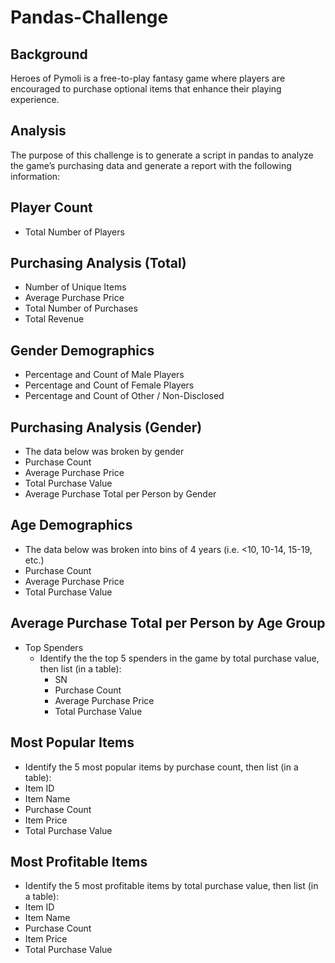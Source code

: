 # Pandas-Challenge

## Background

Heroes of Pymoli is a free-to-play fantasy game where players are encouraged to purchase optional items that enhance their playing experience. 

## Analysis

The purpose of this challenge is to generate a script in pandas to analyze the game’s purchasing data and generate a report with the following information:

## Player Count
* Total Number of Players

## Purchasing Analysis (Total)
*	Number of Unique Items
*	Average Purchase Price
*	Total Number of Purchases
*	Total Revenue

## Gender Demographics
*	Percentage and Count of Male Players
*	Percentage and Count of Female Players
*	Percentage and Count of Other / Non-Disclosed

## Purchasing Analysis (Gender)
*	The data below was broken by gender 
  * Purchase Count
  *	Average Purchase Price
  *	Total Purchase Value
  *	Average Purchase Total per Person by Gender

## Age Demographics
*	The data below was broken into bins of 4 years (i.e. <10, 10-14, 15-19, etc.) 
  *	Purchase Count
  *	Average Purchase Price
  *	Total Purchase Value

## Average Purchase Total per Person by Age Group
* Top Spenders
  *	Identify the the top 5 spenders in the game by total purchase value, then list (in a table): 
    *	SN
    *	Purchase Count
    *	Average Purchase Price
    *	Total Purchase Value

## Most Popular Items
*	Identify the 5 most popular items by purchase count, then list (in a table): 
  * Item ID
  *	Item Name
  *	Purchase Count
  *	Item Price
  *	Total Purchase Value

## Most Profitable Items
*	Identify the 5 most profitable items by total purchase value, then list (in a table): 
  *	Item ID
  *	Item Name
  *	Purchase Count
  *	Item Price
  *	Total Purchase Value
